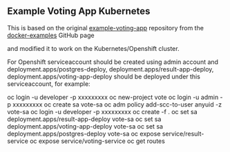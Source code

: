 ## Example Voting App Kubernetes

This is based on the original [example-voting-app](https://github.com/dockersamples/example-voting-app) repository from the [docker-examples](https://github.com/dockersamples) GitHub page

and modified it to work on the Kubernetes/Openshift cluster.

For Openshift serviceaccount should be created using admin account
and deployment.apps/postgres-deploy, deployment.apps/result-app-deploy, deployment.apps/voting-app-deploy should be deployed under this serviceaccount, for example:

oc login -u developer -p xxxxxxxxx
oc new-project vote
oc login -u admin -p xxxxxxxxx
oc create sa vote-sa
oc adm policy add-scc-to-user anyuid -z vote-sa
oc login -u developer -p xxxxxxxxx
oc create -f .
oc set sa deployment.apps/result-app-deploy vote-sa
oc set sa deployment.apps/voting-app-deploy vote-sa
oc set sa deployment.apps/postgres-deploy vote-sa
oc expose service/result-service
oc expose service/voting-service
oc get routes


